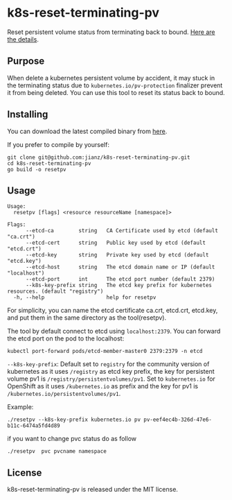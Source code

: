 # k8s-reset-terminating-pv

Reset persistent volume status from terminating back to bound. [Here are the details](https://jianz.github.io/posts/2020-08-25-reset-pv).

## Purpose

When delete a kubernetes persistent volume by accident, it may stuck in the terminating status due to `kubernetes.io/pv-protection` finalizer prevent it from being deleted. You can use this tool to reset its status back to bound.

## Installing

You can download the latest compiled binary from [here](https://github.com/jianz/k8s-reset-terminating-pv/releases).

If you prefer to compile by yourself:

```shell
git clone git@github.com:jianz/k8s-reset-terminating-pv.git
cd k8s-reset-terminating-pv
go build -o resetpv
```

## Usage

```text
Usage:
  resetpv [flags] <resource resourceName [namespace]>

Flags:
      --etcd-ca        string   CA Certificate used by etcd (default "ca.crt")
      --etcd-cert      string   Public key used by etcd (default "etcd.crt")
      --etcd-key       string   Private key used by etcd (default "etcd.key")
      --etcd-host      string   The etcd domain name or IP (default "localhost")
      --etcd-port      int      The etcd port number (default 2379)
      --k8s-key-prefix string   The etcd key prefix for kubernetes resources. (default "registry")
  -h, --help                    help for resetpv
```

For simplicity, you can name the etcd certificate ca.crt, etcd.crt, etcd.key, and put them in the same directory as the tool(resetpv).

The tool by default connect to etcd using `localhost:2379`. You can forward the etcd port on the pod to the localhost:

```shell
kubectl port-forward pods/etcd-member-master0 2379:2379 -n etcd
```

`--k8s-key-prefix`: Default set to `registry` for the community version of kubernetes as it uses `/registry` as etcd key prefix, the key for persistent volume pv1 is `/registry/persistentvolumes/pv1`. Set to `kubernetes.io` for OpenShift as it uses `/kubernetes.io` as prefix and the key for pv1 is `/kubernetes.io/persistentvolumes/pv1`.

Example:

```shell
./resetpv --k8s-key-prefix kubernetes.io pv pv-eef4ec4b-326d-47e6-b11c-6474a5fd4d89
```

if you want to change pvc status do as follow
```shell
./resetpv  pvc pvcname namespace
```
## License

k8s-reset-terminating-pv is released under the MIT license.
